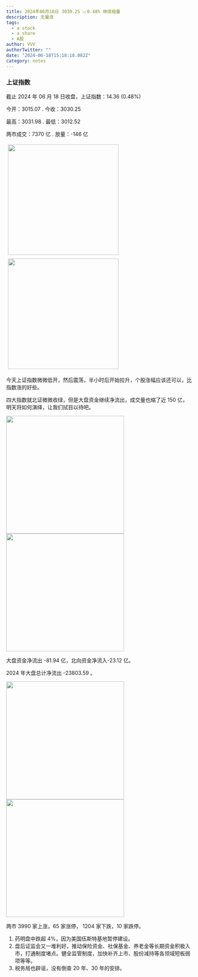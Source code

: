 ```yaml
---
title: 2024年06月18日 3030.25 📈0.48% 继续缩量
description: 无量涨
tags:
  - a stock
  - a share
  - A股
author: VVV
authorTwitter: ""
date: "2024-06-18T15:18:18.082Z"
category: notes
---
```


### 上证指数

截止 2024 年 06 月 18 日收盘，上证指数：<span class="font-semibold text-r-5">14.36 (0.48%)</span>

今开：<span class="font-semibold text-g-5">3015.07 </span> . 今收：<span class="font-semibold text-r-5">3030.25 </span>

最高：<span class="font-semibold text-r-5">3031.98 </span> . 最低：<span class="font-semibold text-g-5">3012.52 </span>

两市成交：<span class="font-semibold">7370 亿</span> . 放量：<span class="font-semibold text-g-5">-146 亿</span>

<img src="/images/uploads/2024-06/20240618-zs-sh.png" style="width: 300px;display:inline-block;margin: 5px">
<img src="/images/uploads/2024-06/20240618-zs-sh-rk.png" style="width: 300px;display:inline-block;margin: 5px">

今天上证指数微微低开，然后震荡，半小时后开始拉升，个股涨幅应该还可以，比指数涨的好些。

四大指数就北证微微收绿，但是大盘资金继续净流出，成交量也缩了近 150 亿，明天将如何演绎，让我们拭目以待吧。

<img src="/images/uploads/2024-06/20240618-zs-global.png" width="320">
<img src="/images/uploads/2024-06/20240618-zs-bs.png" width="320">

大盘资金净流出 <span class="font-semibold text-g-5">-81.94 亿</span>，北向资金净流入<span class="font-semibold text-g-5">-23.12 亿</span>。

2024 年大盘总计净流出 <span class="font-semibold text-g-8">-23803.59 </span>。

<img src="/images/uploads/2024-06/20240618-zs-as.png" width="320">
<img src="/images/uploads/2024-06/20240618-zs-zdtj.png" width="320">

两市 <span class="font-semibold text-r-6">3990</span> 家上涨，65 家涨停， <span class="text-g-6">1204</span> 家下跌，10 家跌停。

1. 药明盘中跌超 4%，因为美国伍斯特基地暂停建设。
2. 盘后证监会又一堆利好，推动保险资金、社保基金、养老金等长期资金积极入市，打通制度堵点。健全监管制度，加快补齐上市、股份减持等各领域短板弱项等等。
3. 税务局也辟谣，没有倒查 20 年、30 年的安排。
